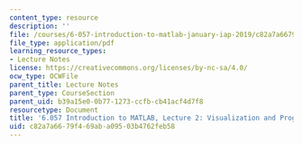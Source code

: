 ```yaml
---
content_type: resource
description: ''
file: /courses/6-057-introduction-to-matlab-january-iap-2019/c82a7a6679f469aba09503b4762feb58_MIT6_057IAP19_lec2.pdf
file_type: application/pdf
learning_resource_types:
- Lecture Notes
license: https://creativecommons.org/licenses/by-nc-sa/4.0/
ocw_type: OCWFile
parent_title: Lecture Notes
parent_type: CourseSection
parent_uid: b39a15e0-0b77-1273-ccfb-cb41acf4d7f8
resourcetype: Document
title: '6.057 Introduction to MATLAB, Lecture 2: Visualization and Programming'
uid: c82a7a66-79f4-69ab-a095-03b4762feb58
---
```

